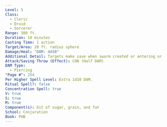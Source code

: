 ```yaml
---
Level: 5
Class:
  - Cleric
  - Druid
  - Sorcerer
Range: 300 ft.
Duration: 10 minutes
Casting Time: 1 action
Target/Area: 20 ft. radius sphere
Damage/Heal: "DAM: 4d10"
Additional Detail: Targets make save when swarm created or entering or exiting it.
Attack/Saving Throw (Effect): CON (Half DAM)
DAM Type:
  - Piercing
"Page #": 254
Per Higher Spell Level: Extra 1d10 DAM.
Ritual Spell?: false
Concentration Spell: true
V: true
S: true
M: true
Component(s): bit of sugar, grain, and fat
School: Conjuration
Book: PHB
---
```

